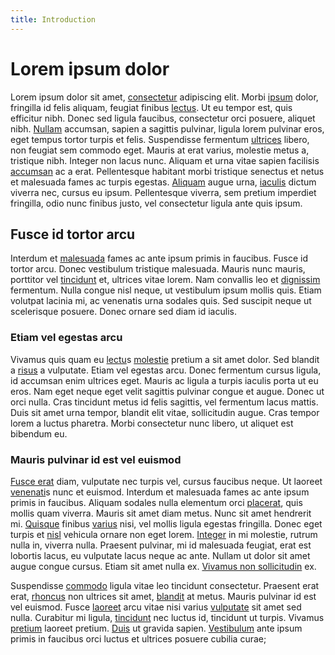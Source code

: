 ```yaml
---
title: Introduction
---
```


# Lorem ipsum dolor

Lorem ipsum dolor sit amet, [consectetur](https://google.com) adipiscing elit. Morbi [ipsum](https://google.com) dolor, fringilla id felis aliquam, feugiat finibus [lectus](https://google.com). Ut eu tempor est, quis efficitur nibh. Donec sed ligula faucibus, consectetur orci posuere, aliquet nibh. [Nullam](https://google.com) accumsan, sapien a sagittis pulvinar, ligula lorem pulvinar eros, eget tempus tortor turpis et felis. Suspendisse fermentum [ultrices](https://google.com) libero, non feugiat sem commodo eget. Mauris at erat varius, molestie metus a, tristique nibh. Integer non lacus nunc. Aliquam et urna vitae sapien facilisis [accumsan](https://google.com) ac a erat. Pellentesque habitant morbi tristique senectus et netus et malesuada fames ac turpis egestas. [Aliquam](https://google.com) augue urna, [iaculis](https://google.com) dictum viverra nec, cursus eu ipsum. Pellentesque viverra, sem pretium imperdiet fringilla, odio nunc finibus justo, vel consectetur ligula ante quis ipsum.

## Fusce id tortor arcu

Interdum et [malesuada](https://google.com) fames ac ante ipsum primis in faucibus. Fusce id tortor arcu. Donec vestibulum tristique malesuada. Mauris nunc mauris, porttitor vel [tincidunt](https://google.com) et, ultrices vitae lorem. Nam convallis leo et [dignissim](https://google.com) fermentum. Nulla congue nisl neque, ut vestibulum ipsum mollis quis. Etiam volutpat lacinia mi, ac venenatis urna sodales quis. Sed suscipit neque ut scelerisque posuere. Donec ornare sed diam id iaculis.

### Etiam vel egestas arcu

Vivamus quis quam eu [lectu](https://google.com)s [molestie](https://google.com) pretium a sit amet dolor. Sed blandit a [risus](https://google.com) a vulputate. Etiam vel egestas arcu. Donec fermentum cursus ligula, id accumsan enim ultrices eget. Mauris ac ligula a turpis iaculis porta ut eu eros. Nam eget neque eget velit sagittis pulvinar congue et augue. Donec ut orci nulla. Cras tincidunt metus id felis sagittis, vel fermentum lacus mattis. Duis sit amet urna tempor, blandit elit vitae, sollicitudin augue. Cras tempor lorem a luctus pharetra. Morbi consectetur nunc libero, ut aliquet est bibendum eu.

### Mauris pulvinar id est vel euismod

[Fusce erat](https://google.com) diam, vulputate nec turpis vel, cursus faucibus neque. Ut laoreet [venenati](https://google.com)s nunc et euismod. Interdum et malesuada fames ac ante ipsum primis in faucibus. Aliquam sodales nulla elementum orci [placerat](https://google.com), quis mollis quam viverra. Mauris sit amet diam metus. Nunc sit amet hendrerit mi. [Quisque](https://google.com) finibus [varius](https://google.com) nisi, vel mollis ligula egestas fringilla. Donec eget turpis et [nisl](https://google.com) vehicula ornare non eget lorem. [Integer](https://google.com) in mi molestie, rutrum nulla in, viverra nulla. Praesent pulvinar, mi id malesuada feugiat, erat est lobortis lacus, eu vulputate lacus neque ac ante. Nullam ut dolor sit amet augue congue cursus. Etiam sit amet nulla ex. [Vivamus non sollicitudin](https://google.com) ex.

Suspendisse [commodo](https://google.com) ligula vitae leo tincidunt consectetur. Praesent erat erat, [rhoncus](https://google.com) non ultrices sit amet, [blandit](https://google.com) at metus. Mauris pulvinar id est vel euismod. Fusce [laoreet](https://google.com) arcu vitae nisi varius [vulputate](https://google.com) sit amet sed nulla. Curabitur mi ligula, [tincidunt](https://google.com) nec luctus id, tincidunt ut turpis. Vivamus [pretium](https://google.com) laoreet pretium. [Duis](https://google.com) ut gravida sapien. [Vestibulum](https://google.com) ante ipsum primis in faucibus orci luctus et ultrices posuere cubilia curae;